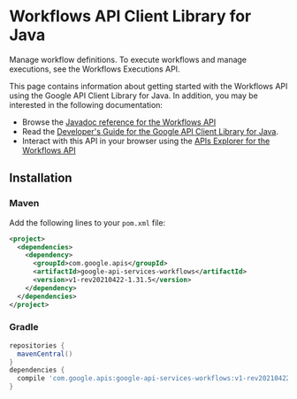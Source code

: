 # Workflows API Client Library for Java

Manage workflow definitions. To execute workflows and manage executions, see the Workflows Executions API.

This page contains information about getting started with the Workflows API
using the Google API Client Library for Java. In addition, you may be interested
in the following documentation:

* Browse the [Javadoc reference for the Workflows API][javadoc]
* Read the [Developer's Guide for the Google API Client Library for Java][google-api-client].
* Interact with this API in your browser using the [APIs Explorer for the Workflows API][api-explorer]

## Installation

### Maven

Add the following lines to your `pom.xml` file:

```xml
<project>
  <dependencies>
    <dependency>
      <groupId>com.google.apis</groupId>
      <artifactId>google-api-services-workflows</artifactId>
      <version>v1-rev20210422-1.31.5</version>
    </dependency>
  </dependencies>
</project>
```

### Gradle

```gradle
repositories {
  mavenCentral()
}
dependencies {
  compile 'com.google.apis:google-api-services-workflows:v1-rev20210422-1.31.5'
}
```

[javadoc]: https://googleapis.dev/java/google-api-services-workflows/latest/index.html
[google-api-client]: https://github.com/googleapis/google-api-java-client/
[api-explorer]: https://developers.google.com/apis-explorer/#p/workflows/v1/
